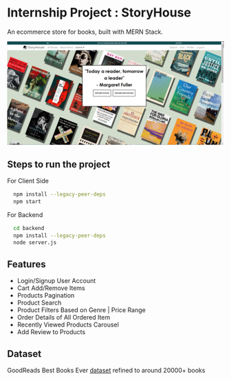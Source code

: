 
# Internship Project : StoryHouse 

An ecommerce store for books, built with MERN Stack. 

![App Screenshot](website.JPG)
## Steps to run the project

For Client Side
```bash
  npm install --legacy-peer-deps
  npm start
```

For Backend
```bash
  cd backend 
  npm install --legacy-peer-deps
  node server.js
```


## Features

- Login/Signup User Account
- Cart Add/Remove Items
- Products Pagination
- Product Search
- Product Filters Based on Genre | Price Range
- Order Details of All Ordered Item
- Recently Viewed Products Carousel
- Add Review to Products


## Dataset

GoodReads Best Books Ever [dataset](https://zenodo.org/record/4265096#.YuLlGnZBxnJ) refined to around 20000+ books

